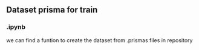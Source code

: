 ## Dataset prisma for train
### .ipynb
we can find a funtion to create the dataset from .prismas files in repository
